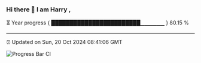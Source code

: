 ### Hi there 👋 I am Harry , 

⏳ Year progress { ████████████████████████▁▁▁▁▁▁ } 80.15 %

---

⏰ Updated on Sun, 20 Oct 2024 08:41:06 GMT

![Progress Bar CI](https://github.com/duykhang68/duykhang68/workflows/Progress%20Bar%20CI/badge.svg)
